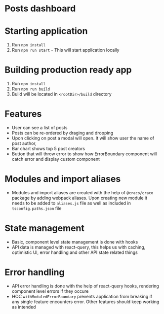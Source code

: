 # Posts dashboard

# Starting application

1. Run `npm install`
2. Run `npm run start` - This will start application locally

# Building production ready app

1. Run `npm install`
2. Run `npm run build`
3. Build will be located in `<rootDir>/build` directory

# Features

- User can see a list of posts
- Posts can be re-ordered by draging and dropping
- Upon clicking on post a modal will open. It will show user the name of post author,
- Bar chart shows top 5 post creators
- Button that will throw error to show how ErrorBoundary component will catch error and display custom component

# Modules and import aliases

- Modules and import aliases are created with the help of `@craco/craco` package by adding webpack aliases. Upon creating new module it needs to be added to `aliases.js` file as well as included in `tsconfig.paths.json` file

# State management

- Basic, component level state management is done with hooks
- API data is managed with react-query, this helps us with caching, optimistic UI, error handling and other API state related things

# Error handling

- API error handling is done with the help of react-query hooks, rendering component level errors if they occure
- HOC `withModuledErrorBoundary` prevents application from breaking if any single feature encounters error. Other features should keep working as intended
